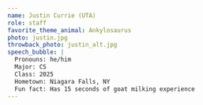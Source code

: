 ```yaml
---
name: Justin Currie (UTA)
role: staff
favorite_theme_animal: Ankylosaurus
photo: justin.jpg
throwback_photo: justin_alt.jpg
speech_bubble: |
  Pronouns: he/him 
  Major: CS 
  Class: 2025
  Hometown: Niagara Falls, NY
  Fun fact: Has 15 seconds of goat milking experience 
---
```

